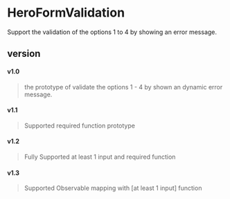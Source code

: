# HeroFormValidation
Support the validation of the options 1 to 4 by showing an error message.
## version
#### v1.0
> the prototype of validate the options 1 - 4 by shown an dynamic error message.
#### v1.1
> Supported required function prototype 
#### v1.2
> Fully Supported at least 1 input and required function
#### v1.3
> Supported Observable mapping with [at least 1 input] function 
